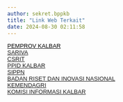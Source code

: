 ```yaml
---
author: sekret.bppkb
title: "Link Web Terkait"
date: 2024-08-30 02:11:58
---
```

<p style="margin: 0cm; font-variant-ligatures: normal; font-variant-caps: normal; orphans: 2; text-align: start; widows: 2; -webkit-text-stroke-width: 0px; text-decoration-thickness: initial; text-decoration-style: initial; text-decoration-color: initial; word-spacing: 0px;"><span style="font-size: 10pt;"><a href="https://kalbarprov.go.id/"><span style="font-family: Arial, sans-serif; color: black;"><span style="vertical-align: inherit;"><span style="vertical-align: inherit;"><span style="vertical-align: inherit;"><span style="vertical-align: inherit;"><span style="vertical-align: inherit;"><span style="vertical-align: inherit;"><span style="vertical-align: inherit;"><span style="vertical-align: inherit;"><span style="vertical-align: inherit;"><span style="vertical-align: inherit;">PEMPROV KALBAR</span></span></span></span></span></span></span></span></span></span></span></a></span></p>

<p style="margin: 0cm; font-variant-ligatures: normal; font-variant-caps: normal; orphans: 2; text-align: start; widows: 2; -webkit-text-stroke-width: 0px; text-decoration-thickness: initial; text-decoration-style: initial; text-decoration-color: initial; word-spacing: 0px;"><span style="font-size: 10pt;"><span style="font-family: Arial, sans-serif; color: black;"><a href="https://inovasi.kalbarprov.go.id/"><span style="vertical-align: inherit;"><span style="vertical-align: inherit;"><span style="vertical-align: inherit;"><span style="vertical-align: inherit;"><span style="vertical-align: inherit;"><span style="vertical-align: inherit;"><span style="vertical-align: inherit;"><span style="vertical-align: inherit;"><span style="vertical-align: inherit;"><span style="vertical-align: inherit;">SARIVA</span></span></span></span></span></span></span></span></span></span></a></span><span style="font-family: Arial, sans-serif; color: black;"><o:p></o:p></span></span></p>

<p style="margin: 0cm; font-variant-ligatures: normal; font-variant-caps: normal; orphans: 2; text-align: start; widows: 2; -webkit-text-stroke-width: 0px; text-decoration-thickness: initial; text-decoration-style: initial; text-decoration-color: initial; word-spacing: 0px;"><span style="font-size: 10pt;"> </span></p>

<p style="margin: 0cm; font-variant-ligatures: normal; font-variant-caps: normal; orphans: 2; text-align: start; widows: 2; -webkit-text-stroke-width: 0px; text-decoration-thickness: initial; text-decoration-style: initial; text-decoration-color: initial; word-spacing: 0px;"><span style="font-size: 10pt;"><span style="font-family: Arial, sans-serif; color: black;"><a href="https://csirt.kalbarprov.go.id/"><span style="vertical-align: inherit;"><span style="vertical-align: inherit;"><span style="vertical-align: inherit;"><span style="vertical-align: inherit;"><span style="vertical-align: inherit;"><span style="vertical-align: inherit;"><span style="vertical-align: inherit;"><span style="vertical-align: inherit;"><span style="vertical-align: inherit;"><span style="vertical-align: inherit;">CSRIT</span></span></span></span></span></span></span></span></span></span></a></span><span style="font-family: Arial, sans-serif; color: black;"><o:p></o:p></span></span></p>

<p style="margin: 0cm; font-variant-ligatures: normal; font-variant-caps: normal; orphans: 2; text-align: start; widows: 2; -webkit-text-stroke-width: 0px; text-decoration-thickness: initial; text-decoration-style: initial; text-decoration-color: initial; word-spacing: 0px;"><span style="font-size: 10pt;"> </span></p>

<p style="margin: 0cm; font-variant-ligatures: normal; font-variant-caps: normal; orphans: 2; text-align: start; widows: 2; -webkit-text-stroke-width: 0px; text-decoration-thickness: initial; text-decoration-style: initial; text-decoration-color: initial; word-spacing: 0px;"><span style="font-size: 10pt;"><span style="font-family: Arial, sans-serif; color: black;"><a href="https://ppid.kalbarprov.go.id/"><span style="vertical-align: inherit;"><span style="vertical-align: inherit;"><span style="vertical-align: inherit;"><span style="vertical-align: inherit;"><span style="vertical-align: inherit;"><span style="vertical-align: inherit;"><span style="vertical-align: inherit;"><span style="vertical-align: inherit;"><span style="vertical-align: inherit;"><span style="vertical-align: inherit;">PPID KALBAR</span></span></span></span></span></span></span></span></span></span></a></span><span style="font-family: Arial, sans-serif; color: black;"><o:p></o:p></span></span></p>

<p style="margin: 0cm; font-variant-ligatures: normal; font-variant-caps: normal; orphans: 2; text-align: start; widows: 2; -webkit-text-stroke-width: 0px; text-decoration-thickness: initial; text-decoration-style: initial; text-decoration-color: initial; word-spacing: 0px;"><span style="font-size: 10pt;"> </span></p>

<p style="margin: 0cm; font-variant-ligatures: normal; font-variant-caps: normal; orphans: 2; text-align: start; widows: 2; -webkit-text-stroke-width: 0px; text-decoration-thickness: initial; text-decoration-style: initial; text-decoration-color: initial; word-spacing: 0px;"><span style="font-size: 10pt;"><span style="font-family: Arial, sans-serif; color: black;"><a href="https://sippn.menpan.go.id/instansi/165496/pemerintah-provinsi-kalimantan-barat/badan-penelitian-dan-pengembangan"><span style="vertical-align: inherit;"><span style="vertical-align: inherit;"><span style="vertical-align: inherit;"><span style="vertical-align: inherit;"><span style="vertical-align: inherit;"><span style="vertical-align: inherit;"><span style="vertical-align: inherit;"><span style="vertical-align: inherit;"><span style="vertical-align: inherit;"><span style="vertical-align: inherit;">SIPPN</span></span></span></span></span></span></span></span></span></span></a></span><span style="font-family: Arial, sans-serif; color: black;"><o:p></o:p></span></span></p>

<p style="margin: 0cm; font-variant-ligatures: normal; font-variant-caps: normal; orphans: 2; text-align: start; widows: 2; -webkit-text-stroke-width: 0px; text-decoration-thickness: initial; text-decoration-style: initial; text-decoration-color: initial; word-spacing: 0px;"><span style="font-size: 10pt;"> </span></p>

<p style="margin: 0cm; font-variant-ligatures: normal; font-variant-caps: normal; orphans: 2; text-align: start; widows: 2; -webkit-text-stroke-width: 0px; text-decoration-thickness: initial; text-decoration-style: initial; text-decoration-color: initial; word-spacing: 0px;"><span style="font-size: 10pt;"><span style="font-family: Arial, sans-serif; color: black;"><a href="https://brin.go.id/"><span style="vertical-align: inherit;"><span style="vertical-align: inherit;"><span style="vertical-align: inherit;"><span style="vertical-align: inherit;"><span style="vertical-align: inherit;"><span style="vertical-align: inherit;"><span style="vertical-align: inherit;"><span style="vertical-align: inherit;">BADAN RISET DAN INOVASI NASIONAL</span></span></span></span></span></span></span></span></a></span></span></p>

<p style="margin: 0cm; font-variant-ligatures: normal; font-variant-caps: normal; orphans: 2; text-align: start; widows: 2; -webkit-text-stroke-width: 0px; text-decoration-thickness: initial; text-decoration-style: initial; text-decoration-color: initial; word-spacing: 0px;"><span style="font-size: 10pt;"> </span></p>

<p style="margin: 0cm; font-variant-ligatures: normal; font-variant-caps: normal; orphans: 2; text-align: start; widows: 2; -webkit-text-stroke-width: 0px; text-decoration-thickness: initial; text-decoration-style: initial; text-decoration-color: initial; word-spacing: 0px;"><span style="font-size: 10pt;"><span style="font-family: Arial, sans-serif; color: black;"><a href="https://www.kemendagri.go.id/"><span style="vertical-align: inherit;"><span style="vertical-align: inherit;"><span style="vertical-align: inherit;"><span style="vertical-align: inherit;"><span style="vertical-align: inherit;"><span style="vertical-align: inherit;"><span style="vertical-align: inherit;"><span style="vertical-align: inherit;">KEMENDAGRI</span></span></span></span></span></span></span></span></a></span><span style="font-family: Arial, sans-serif; color: black;"><o:p></o:p></span></span></p>

<p style="margin: 0cm; font-variant-ligatures: normal; font-variant-caps: normal; orphans: 2; text-align: start; widows: 2; -webkit-text-stroke-width: 0px; text-decoration-thickness: initial; text-decoration-style: initial; text-decoration-color: initial; word-spacing: 0px;"><span style="font-size: 10pt;"> </span></p>

<p style="margin: 0cm; font-variant-ligatures: normal; font-variant-caps: normal; orphans: 2; text-align: start; widows: 2; -webkit-text-stroke-width: 0px; text-decoration-thickness: initial; text-decoration-style: initial; text-decoration-color: initial; word-spacing: 0px;"><span style="font-size: 10pt;"><span style="font-family: Arial, sans-serif; color: black;"><a href="https://www.komisiinformasikalbar.or.id/"><span style="vertical-align: inherit;"><span style="vertical-align: inherit;"><span style="vertical-align: inherit;"><span style="vertical-align: inherit;"><span style="vertical-align: inherit;"><span style="vertical-align: inherit;"><span style="vertical-align: inherit;"><span style="vertical-align: inherit;">KOMISI INFORMASI KALBAR</span></span></span></span></span></span></span></span><span style="font-family: 'Tahoma',sans-serif;"></span></a></span><span style="font-family: Arial, sans-serif; color: black;"><o:p></o:p></span></span></p>

<p style="margin: 0cm; font-variant-ligatures: normal; font-variant-caps: normal; orphans: 2; text-align: start; widows: 2; -webkit-text-stroke-width: 0px; text-decoration-thickness: initial; text-decoration-style: initial; text-decoration-color: initial; word-spacing: 0px;"><span style="font-size: 10pt;"><span style="font-family: Arial, sans-serif; color: black;"></span></span></p>
